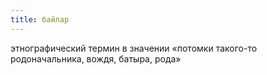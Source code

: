 ```yaml
---
title: байлар
---
```


этнографический термин в значении «потомки такого-то родоначальника, вождя, батыра, рода»
